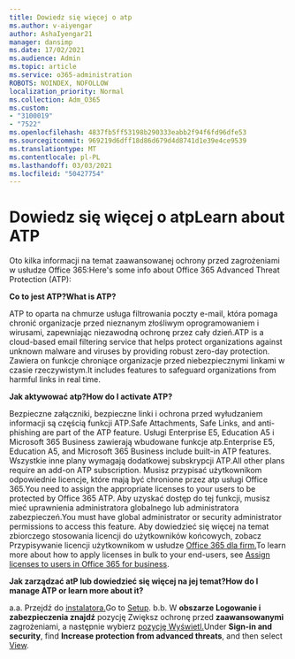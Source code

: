 ```yaml
---
title: Dowiedz się więcej o atp
ms.author: v-aiyengar
author: AshaIyengar21
manager: dansimp
ms.date: 17/02/2021
ms.audience: Admin
ms.topic: article
ms.service: o365-administration
ROBOTS: NOINDEX, NOFOLLOW
localization_priority: Normal
ms.collection: Adm_O365
ms.custom:
- "3100019"
- "7522"
ms.openlocfilehash: 4837fb5ff53198b290333eabb2f94f6fd96dfe53
ms.sourcegitcommit: 969219d6dff18d86d679d4d8741d1e39e4ce9539
ms.translationtype: MT
ms.contentlocale: pl-PL
ms.lasthandoff: 03/03/2021
ms.locfileid: "50427754"
---
```

# <a name="learn-about-atp"></a><span data-ttu-id="1acc2-102">Dowiedz się więcej o atp</span><span class="sxs-lookup"><span data-stu-id="1acc2-102">Learn about ATP</span></span>

<span data-ttu-id="1acc2-103">Oto kilka informacji na temat zaawansowanej ochrony przed zagrożeniami w usłudze Office 365:</span><span class="sxs-lookup"><span data-stu-id="1acc2-103">Here's some info about Office 365 Advanced Threat Protection (ATP):</span></span>

<span data-ttu-id="1acc2-104">**Co to jest ATP?**</span><span class="sxs-lookup"><span data-stu-id="1acc2-104">**What is ATP?**</span></span>

<span data-ttu-id="1acc2-105">ATP to oparta na chmurze usługa filtrowania poczty e-mail, która pomaga chronić organizacje przed nieznanym złośliwym oprogramowaniem i wirusami, zapewniając niezawodną ochronę przez cały dzień.</span><span class="sxs-lookup"><span data-stu-id="1acc2-105">ATP is a cloud-based email filtering service that helps protect organizations against unknown malware and viruses by providing robust zero-day protection.</span></span> <span data-ttu-id="1acc2-106">Zawiera on funkcje chroniące organizacje przed niebezpiecznymi linkami w czasie rzeczywistym.</span><span class="sxs-lookup"><span data-stu-id="1acc2-106">It includes features to safeguard organizations from harmful links in real time.</span></span>

<span data-ttu-id="1acc2-107">**Jak aktywować atp?**</span><span class="sxs-lookup"><span data-stu-id="1acc2-107">**How do I activate ATP?**</span></span>

<span data-ttu-id="1acc2-108">Bezpieczne załączniki, bezpieczne linki i ochrona przed wyłudzaniem informacji są częścią funkcji ATP.</span><span class="sxs-lookup"><span data-stu-id="1acc2-108">Safe Attachments, Safe Links, and anti-phishing are part of the ATP feature.</span></span> <span data-ttu-id="1acc2-109">Usługi Enterprise E5, Education A5 i Microsoft 365 Business zawierają wbudowane funkcje atp.</span><span class="sxs-lookup"><span data-stu-id="1acc2-109">Enterprise E5, Education A5, and Microsoft 365 Business include built-in ATP features.</span></span> <span data-ttu-id="1acc2-110">Wszystkie inne plany wymagają dodatkowej subskrypcji ATP.</span><span class="sxs-lookup"><span data-stu-id="1acc2-110">All other plans require an add-on ATP subscription.</span></span> <span data-ttu-id="1acc2-111">Musisz przypisać użytkownikom odpowiednie licencje, które mają być chronione przez atp usługi Office 365.</span><span class="sxs-lookup"><span data-stu-id="1acc2-111">You need to assign the appropriate licenses to your users to be protected by Office 365 ATP.</span></span> <span data-ttu-id="1acc2-112">Aby uzyskać dostęp do tej funkcji, musisz mieć uprawnienia administratora globalnego lub administratora zabezpieczeń.</span><span class="sxs-lookup"><span data-stu-id="1acc2-112">You must have global administrator or security administrator permissions to access this feature.</span></span> <span data-ttu-id="1acc2-113">Aby dowiedzieć się więcej na temat zbiorczego stosowania licencji do użytkowników końcowych, zobacz Przypisywanie licencji użytkownikom w usłudze [Office 365 dla firm.](https://go.microsoft.com/fwlink/?linkid=2093435)</span><span class="sxs-lookup"><span data-stu-id="1acc2-113">To learn more about how to apply licenses in bulk to your end-users, see [Assign licenses to users in Office 365 for business](https://go.microsoft.com/fwlink/?linkid=2093435).</span></span>

<span data-ttu-id="1acc2-114">**Jak zarządzać atP lub dowiedzieć się więcej na jej temat?**</span><span class="sxs-lookup"><span data-stu-id="1acc2-114">**How do I manage ATP or learn more about it?**</span></span>

<span data-ttu-id="1acc2-115">a.</span><span class="sxs-lookup"><span data-stu-id="1acc2-115">a.</span></span> <span data-ttu-id="1acc2-116">Przejdź do [instalatora.](https://go.microsoft.com/fwlink/p/?linkid=2075721)</span><span class="sxs-lookup"><span data-stu-id="1acc2-116">Go to [Setup](https://go.microsoft.com/fwlink/p/?linkid=2075721).</span></span>
<span data-ttu-id="1acc2-117">b.</span><span class="sxs-lookup"><span data-stu-id="1acc2-117">b.</span></span> <span data-ttu-id="1acc2-118">W **obszarze Logowanie i zabezpieczenia znajdź** pozycję Zwiększ ochronę przed **zaawansowanymi** zagrożeniami, a następnie wybierz [pozycję Wyświetl.](https://go.microsoft.com/fwlink/?linkid=2109302)</span><span class="sxs-lookup"><span data-stu-id="1acc2-118">Under **Sign-in and security**, find **Increase protection from advanced threats**, and then select [View](https://go.microsoft.com/fwlink/?linkid=2109302).</span></span>
